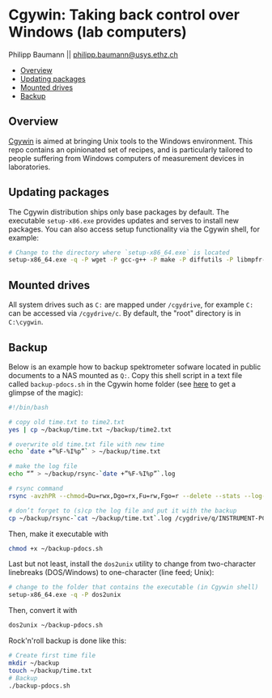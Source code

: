 Cgywin: Taking back control over Windows (lab computers)
================
Philipp Baumann || <philipp.baumann@usys.ethz.ch>

-   [Overview](#overview)
-   [Updating packages](#updating-packages)
-   [Mounted drives](#mounted-drives)
-   [Backup](#backup)

Overview
--------

[Cgywin](https://cygwin.com/) is aimed at bringing Unix tools to the Windows environment. This repo contains an opinionated set of recipes, and is particularly tailored to people suffering from Windows computers of measurement devices in laboratories.

Updating packages
-----------------

The Cgywin distribution ships only base packages by default. The executable `setup-x86.exe` provides updates and serves to install new packages. You can also access setup functionality via the Cgywin shell, for example:

``` bash
# Change to the directory where `setup-x86_64.exe` is located
setup-x86_64.exe -q -P wget -P gcc-g++ -P make -P diffutils -P libmpfr-devel -P libgmp-devel -P libmpc-devel
```

Mounted drives
--------------

All system drives such as `C:` are mapped under `/cgydrive`, for example `C:` can be accessed via `/cgydrive/c`. By default, the "root" directory is in `C:\cygwin`.

Backup
------

Below is an example how to backup spektrometer sofware located in public documents to a NAS mounted as `Q:`. Copy this shell script in a text file called `backup-pdocs.sh` in the Cgywin home folder (see [here](https://www.howtogeek.com/175008/the-non-beginners-guide-to-syncing-data-with-rsync/) to get a glimpse of the magic):

``` bash
#!/bin/bash

# copy old time.txt to time2.txt
yes | cp ~/backup/time.txt ~/backup/time2.txt

# overwrite old time.txt file with new time
echo `date +”%F-%I%p”` > ~/backup/time.txt

# make the log file
echo “” > ~/backup/rsync-`date +”%F-%I%p”`.log

# rsync command
rsync -avzhPR --chmod=Du=rwx,Dgo=rx,Fu=rw,Fgo=r --delete --stats --log-file=~/backup/rsync-`date +”%F-%I%p”`.log --link-dest=/cygdrive/c/Users/Public/Documents/Bruker/`cat ~/backup/time2.txt` /cygdrive/c/Users/Public/Documents/Bruker /cygdrive/q/INSTRUMENT-PCs-BACKUP/Bruker/`date +”%F-%I%p”`/

# don’t forget to (s)cp the log file and put it with the backup
cp ~/backup/rsync-`cat ~/backup/time.txt`.log /cygdrive/q/INSTRUMENT-PCs-BACKUP/Bruker/`cat ~/backup/time.txt`/rsync-`cat ~/backup/time.txt`.log
```

Then, make it executable with

``` bash
chmod +x ~/backup-pdocs.sh
```

Last but not least, install the `dos2unix` utility to change from two-character linebreaks (DOS/Windows) to one-character (line feed; Unix):

``` bash
# change to the folder that contains the executable (in Cgywin shell)
setup-x86_64.exe -q -P dos2unix
```

Then, convert it with

``` bash
dos2unix ~/backup-pdocs.sh
```

Rock'n'roll backup is done like this:

``` bash
# Create first time file
mkdir ~/backup
touch ~/backup/time.txt
# Backup
./backup-pdocs.sh
```
